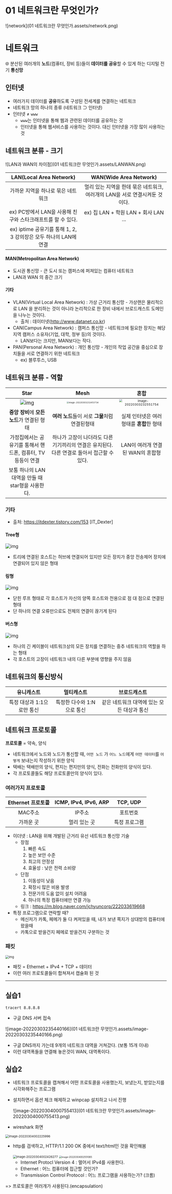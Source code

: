 # 01 네트워크란 무엇인가?

![network](01 네트워크란 무엇인가.assets/network.png)

# 네트워크

🌐 분산된 여러개의 **노드**(컴퓨터, 장비 등)들이 **데이터를 공유**할 수 있게 하는 디지털 전기 **통신망**




## 인터넷

- 여러가지 데이터를 **공유**하도록 구성된 전세계를 연결하는 네트워크
- 네트워크 망의 하나의 종류 (네트워크 ⊃ 인터넷)
- 인터넷 ≠ `www`
  - `www`는 인터넷을 통해 웹과 관련된 데이터를 공유하는 것
  - 인터넷을 통해 웹서비스를 사용하는 것이다. 대신 인터넷을 가장 많이 사용하는 것



## 네트워크 분류 - 크기

![LAN과 WAN의 차이점](01 네트워크란 무엇인가.assets/LANWAN.png)

|                   LAN(Local Area Network)                    |                    WAN(Wide Area Network)                    |
| :----------------------------------------------------------: | :----------------------------------------------------------: |
|              가까운 지역을 하나로 묶은 네트워크              | 멀리 있는 지역을 한데 묶은 네트워크, 여러개의 LAN을 서로 연결시켜둔 것이다. |
| ex) PC방에서 LAN을 사용해 친구와 스타크래프트를 할 수 있다.  |             ex) 집 LAN + 학원 LAN + 회사 LAN ...             |
| ex) iptime 공유기를 통해 1, 2, 3 강의장은 모두 하나의 LAN에 연결 |                                                              |



#### MAN(Metropolitan Area Network)

- 도시권 통신망 - 큰 도시 또는 캠퍼스에 퍼져있는 컴퓨터 네트워크
- LAN과 WAN 의 중간 크기



#### 기타

- VLAN(Virtual Local Area Network) : 가상 근거리 통신망 - 가상랜은 물리적으로 LAN 을 분리하는 것이 아니라 논리적으로 한 장비 내에서 브로드캐스트 도메인을 나누는 것이다.
  - 출처 : 데이터넷(http://www.datanet.co.kr)
- CAN(Campus Area Network) : 캠퍼스 통신망 - 네트워크에 필요한 장치는 해당 지역 캠퍼스 소유자(기업, 대학, 정부 등)의 것이다.
  - LAN보다는 크지만, MAN보다는 작다.
- PAN(Personal Area Network) : 개인 통신망 - 개인의 작업 공간을 중심으로 장치들을 서로 연결하기 위한 네트워크
  - ex) 블루투스, USB





## 네트워크 분류 - 역할

|                             Star                             |                             Mesh                             |                             혼합                             |
| :----------------------------------------------------------: | :----------------------------------------------------------: | :----------------------------------------------------------: |
| ![img](https://t1.daumcdn.net/cfile/tistory/2245E8505668EC8904) | <img src="01 네트워크란 무엇인가.assets/image-20220303232453734.png" alt="image-20220303232453734" style="zoom:40%;" /> | <img src="01 네트워크란 무엇인가.assets/image-20220303232551754.png" alt="image-20220303232551754" style="zoom:60%;" /> |
|         **중앙 장비**에 **모든 노드**가 연결된 형태          |        **여러 노드**들이 서로 **그물**처럼 연결된형태        |          실제 인터넷은 여러 형태를 **혼합**한 형태           |
| 가정집에서는 공유기를 통해서 핸드폰, 컴퓨터, TV 등등이 연결  | 하나가 고장이 나더라도 다른 기기끼리의 연결은 유지된다. 다른 연결로 돌아서 접근할 수 있다. |               LAN이 여러개 연결된 WAN의 혼합형               |
|      보통 하나의 LAN 대역을 만들 때 star형을 사용한다.       |                                                              |                                                              |



### 기타

- 출처: https://itdexter.tistory.com/153 [IT_Dexter]



#### Tree형

![img](https://t1.daumcdn.net/cfile/tistory/2549FD505668EC8C01)

- 트리에 연결된 호스트는 허브에 연결되어 있지만 모든 장치가 중앙 전송제어 장치에 연결되어 있지 않은 형태



#### 링형

![img](https://t1.daumcdn.net/cfile/tistory/254385505668EC8E06)

- 닫힌 루프 형태로 각 호스트가 자신의 양쪽 호스트와 전용으로 점 대 점으로 연결된 형태
- 단 하나의 연결 오류만으로도 전체의 연결이 끊기게 된다



#### 버스형

![img](https://t1.daumcdn.net/cfile/tistory/277F67505668EC8B37)

- 하나의 긴 케이블이 네트워크상의 모든 장치를 연결하는 중추 네트워크의 역할을 하는 형태
- 각 호스트의 고장이 네트워크 내의 다른 부분에 영향을 주지 않음





## 네트워크의 통신방식

|         유니캐스트         |         멀티캐스트         |                브로드캐스트                |
| :------------------------: | :------------------------: | :----------------------------------------: |
| 특정 대상과 1:1으로만 통신 | 특정한 다수와 1:N으로 통신 | 같은 네트워크 대역에 있는 모든 대상과 통신 |





## 네트워크 프로토콜

**프로토콜** = 약속, 양식

- 네트워크에서 노드와 노드가 통신할 때, `어떤 노드` 가 `어느 노드`에게 `어떤 데이터`를 `어떻게` 보내는지 작성하기 위한 양식
- 택배는 택배만의 양식, 편지는 편지만의 양식, 전화는 전화만의 양식이 있다.
- 각 프로토콜들도 해당 프로토콜만의 양식이 있다.



### 여러가지 프로토콜

| Ethernet 프로토콜 | ICMP, IPv4, IPv6, ARP |   TCP, UDP    |
| :---------------: | :-------------------: | :-----------: |
|      MAC주소      |        IP주소         |   포트번호    |
|     가까운 곳     |     멀리 있는 곳      | 특정 프로그램 |

- 이더넷 : LAN을 위해 개발된 근거리 유선 네트워크 통신망 기술
  - 장점
    1. 빠른 속도
    2. 높은 보안 수준
    3. 최고의 안정성 
    4. 효율성 : 낮은 전력 소비량
  - 단점
    1. 이동성이 낮음
    2. 확장시 많은 비용 발생
    3. 전문가의 도움 없이 설치 어려움
    4. 하나의 특정 컴퓨터에만 연결 가능
  - 링크 : https://m.blog.naver.com/jchyuncorp/222033619668
- 특정 프로그램으로 연락할 때?
  - 메신저가 카톡, 페메가 둘 다 켜져있을 때, 내가 보낸 쪽지가 상대방의 컴퓨터에 왔을때
  - 카톡으로 받을건지 페메로 받을건지 구분하는 것



### 패킷

<img src="https://asec.ahnlab.com/wp-content/uploads/tistory/0156_157a59464e9e64020e.jpg" alt="img" style="zoom:67%;" />

- 패킷 = Ethernet + IPv4 + TCP + 데이터
- 이런 여러 프로토콜들이 합쳐져서 캡슐화 된 것



------



## 실습1

`tracert 8.8.8.8`

- 구글 DNS 서버 접속

![image-20220303235440166](01 네트워크란 무엇인가.assets/image-20220303235440166.png)

- 구글 DNS까지 가는데 9개의 네트워크 대역을 거쳐갔다. (보통 15개 이내)
- 이런 대역폭들을 연결해 놓은것이 WAN, 대역폭이다.



## 실습2

[wireshark]: https://www.wireshark.org/#download

- 네트워크 프로토콜을 캡쳐해서 어떤 프로토콜을 사용했는지, 보냈는지, 받았는지를 시각화해주는 프로그램

- 설치하면서 옵션 체크 해제하고 winpcap 설치하고 나서 진행

  [winpcap]: https://www.winpcap.org/install/default.htm

  ![image-20220304000755413](01 네트워크란 무엇인가.assets/image-20220304000755413.png)

- wireshark 화면

<img src="01 네트워크란 무엇인가.assets/image-20220304002225996.png" alt="image-20220304002225996" style="zoom:67%;" />

- http를 검색하고, HTTP/1.1 200 OK 중에서 text/html인 것을 확인해봄

  <img src="01 네트워크란 무엇인가.assets/image-20220304002426277.png" alt="image-20220304002426277" style="zoom:67%;" />

  <img src="01 네트워크란 무엇인가.assets/image-20220304002551065.png" alt="image-20220304002551065" style="zoom: 50%;" />

  - Internet Protocl Version 4 : 멀어서 IPv4를 사용한다.
  - Ethernet : 어느 컴퓨터에 접근할 것인가?
  - Transmission Control Protocol : 어느 프로그램을 사용하는가? (크롬)

=> 프로토콜은 여러개가 사용된다.(encapsulation)